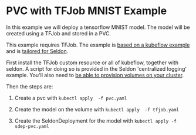
# PVC with TFJob MNIST Example

In this example we will deploy a tensorflow MNIST model. The model will be created using a TFJob and stored in a PVC. 

This example requires TFJob. The example is [based on a kubeflow example](https://github.com/kubeflow/kfserving/tree/master/docs/samples/pvc) and is [tailored for Seldon](https://github.com/SeldonIO/seldon-core/issues/1106).

First install the TFJob custom resource or all of kubeflow, together with seldon. A script for doing so is provided in the Seldon 'centralized logging' example. You'll also need to [be able to provision volumes on your cluster](https://github.com/SeldonIO/seldon-core/issues/1191#issuecomment-562047298).

Then the steps are:

1) Create a pvc with `kubectl apply  -f pvc.yaml`

2) Create the model on the volume with `kubectl apply  -f tfjob.yaml`

3) Create the SeldonDeployment for the model with `kubectl apply -f sdep-pvc.yaml`
